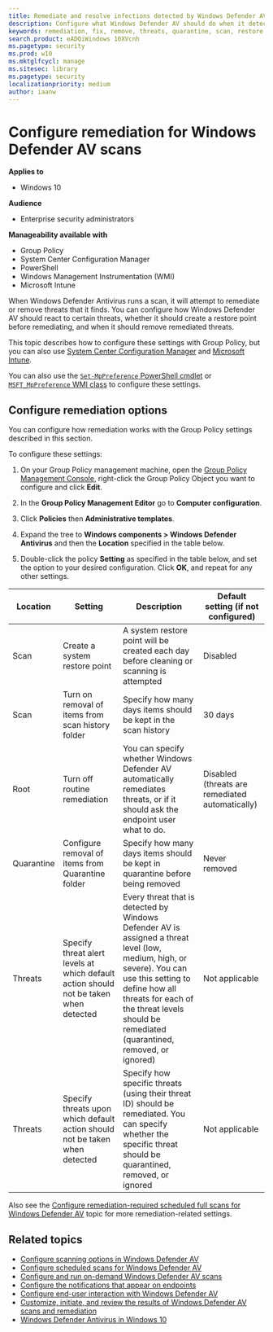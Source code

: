 ```yaml
---
title: Remediate and resolve infections detected by Windows Defender AV
description: Configure what Windows Defender AV should do when it detects a threat, and how long quarantined files should be retained in the quarantine folder
keywords: remediation, fix, remove, threats, quarantine, scan, restore
search.product: eADQiWindows 10XVcnh
ms.pagetype: security
ms.prod: w10
ms.mktglfcycl: manage
ms.sitesec: library
ms.pagetype: security
localizationpriority: medium
author: iaanw
---
```




# Configure remediation for Windows Defender AV scans

**Applies to**
-   Windows 10

**Audience**

- Enterprise security administrators

**Manageability available with**

- Group Policy
- System Center Configuration Manager 
- PowerShell
- Windows Management Instrumentation (WMI)
- Microsoft Intune

When Windows Defender Antivirus runs a scan, it will attempt to remediate or remove threats that it finds. You can configure how Windows Defender AV should react to certain threats, whether it should create a restore point before remediating, and when it should remove remediated threats.

This topic describes how to configure these settings with Group Policy, but you can also use [System Center Configuration Manager](https://docs.microsoft.com/en-us/sccm/protect/deploy-use/endpoint-antimalware-policies#threat-overrides-settings) and [Microsoft Intune](https://docs.microsoft.com/en-us/intune/deploy-use/help-secure-windows-pcs-with-endpoint-protection-for-microsoft-intune#choose-default-actions-settings).

You can also use the [`Set-MpPreference` PowerShell cmdlet](https://technet.microsoft.com/itpro/powershell/windows/defender/set-mppreference) or [`MSFT_MpPreference` WMI class](https://msdn.microsoft.com/en-us/library/dn439477(v=vs.85).aspx) to configure these settings.

## Configure remediation options

You can configure how remediation works with the Group Policy settings described in this section.

To configure these settings:

1.  On your Group Policy management machine, open the [Group Policy Management Console](https://technet.microsoft.com/library/cc731212.aspx), right-click the Group Policy Object you want to configure and click **Edit**.

3.  In the **Group Policy Management Editor** go to **Computer configuration**.

4.  Click **Policies** then **Administrative templates**.

5.  Expand the tree to **Windows components > Windows Defender Antivirus** and then the **Location** specified in the table below.

6. Double-click the policy **Setting** as specified in the table below, and set the option to your desired configuration. Click **OK**, and repeat for any other settings.


Location | Setting | Description | Default setting (if not configured)
---|---|---|---
Scan | Create a system restore point | A system restore point will be created each day before cleaning or scanning is attempted | Disabled
Scan | Turn on removal of items from scan history folder | Specify how many days items should be kept in the scan history | 30 days
Root | Turn off routine remediation | You can specify whether Windows Defender AV automatically remediates threats, or if it should ask the endpoint user what to do. | Disabled (threats are remediated automatically)
Quarantine | Configure removal of items from Quarantine folder | Specify how many days items should be kept in quarantine before being removed | Never removed
Threats | Specify threat alert levels at which default action should not be taken when detected | Every threat that is detected by Windows Defender AV is assigned a threat level (low, medium, high, or severe). You can use this setting to define how all threats for each of the threat levels should be remediated (quarantined, removed, or ignored) | Not applicable
Threats | Specify threats upon which default action should not be taken when detected | Specify how specific threats (using their threat ID) should be remediated. You can specify whether the specific threat should be quarantined, removed, or ignored | Not applicable


Also see the [Configure remediation-required scheduled full scans for Windows Defender AV](scheduled-catch-up-scans-windows-defender-antivirus.md#remed) topic for more remediation-related settings.

## Related topics

- [Configure scanning options in Windows Defender AV](configure-advanced-scan-types-windows-defender-antivirus.md)
- [Configure scheduled scans for Windows Defender AV](scheduled-catch-up-scans-windows-defender-antivirus.md)
- [Configure and run on-demand Windows Defender AV scans](run-scan-windows-defender-antivirus.md)
- [Configure the notifications that appear on endpoints](configure-notifications-windows-defender-antivirus.md)
- [Configure end-user interaction with Windows Defender AV](configure-end-user-interaction-windows-defender-antivirus.md)
- [Customize, initiate, and review the results of Windows Defender AV scans and remediation](customize-run-review-remediate-scans-windows-defender-antivirus.md)
- [Windows Defender Antivirus in Windows 10](windows-defender-antivirus-in-windows-10.md)
